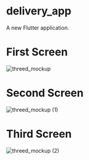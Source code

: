 # delivery_app

A new Flutter application.

# First Screen
![threed_mockup](https://user-images.githubusercontent.com/40622301/99602190-bbdfa300-2a09-11eb-80eb-f1fb3e5dd1d5.png)

# Second Screen
![threed_mockup (1)](https://user-images.githubusercontent.com/40622301/99602298-ea5d7e00-2a09-11eb-95d7-0f128137881a.png)


# Third Screen
![threed_mockup (2)](https://user-images.githubusercontent.com/40622301/99602332-f47f7c80-2a09-11eb-8217-83dba59f478a.png)


